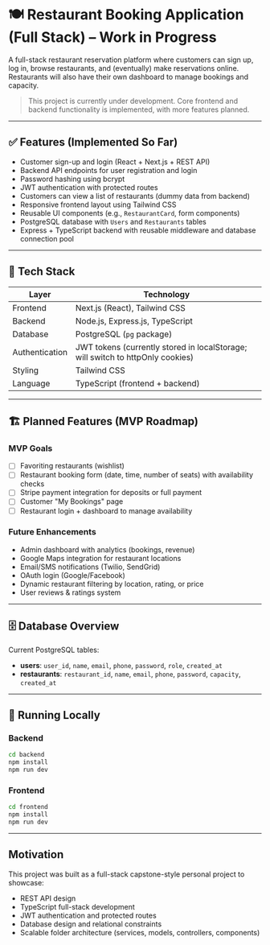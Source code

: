 # 🍽️ Restaurant Booking Application (Full Stack) – Work in Progress

A full-stack restaurant reservation platform where customers can sign up, log in, browse restaurants, and (eventually) make reservations online. Restaurants will also have their own dashboard to manage bookings and capacity.

> This project is currently under development. Core frontend and backend functionality is implemented, with more features planned.

---

## ✅ Features (Implemented So Far)

- Customer sign-up and login (React + Next.js + REST API)
- Backend API endpoints for user registration and login
- Password hashing using bcrypt
- JWT authentication with protected routes
- Customers can view a list of restaurants (dummy data from backend)
- Responsive frontend layout using Tailwind CSS
- Reusable UI components (e.g., `RestaurantCard`, form components)
- PostgreSQL database with `Users` and `Restaurants` tables
- Express + TypeScript backend with reusable middleware and database connection pool

---

## 🧰 Tech Stack

| Layer         | Technology |
|---------------|------------|
| Frontend      | Next.js (React), Tailwind CSS |
| Backend       | Node.js, Express.js, TypeScript |
| Database      | PostgreSQL (`pg` package) |
| Authentication| JWT tokens (currently stored in localStorage; will switch to httpOnly cookies) |
| Styling       | Tailwind CSS |
| Language      | TypeScript (frontend + backend) |

---

## 🏗 Planned Features (MVP Roadmap)

### MVP Goals
- [ ] Favoriting restaurants (wishlist)
- [ ] Restaurant booking form (date, time, number of seats) with availability checks
- [ ] Stripe payment integration for deposits or full payment
- [ ] Customer "My Bookings" page
- [ ] Restaurant login + dashboard to manage availability

### Future Enhancements
- Admin dashboard with analytics (bookings, revenue)
- Google Maps integration for restaurant locations
- Email/SMS notifications (Twilio, SendGrid)
- OAuth login (Google/Facebook)
- Dynamic restaurant filtering by location, rating, or price
- User reviews & ratings system

---

## 🗄 Database Overview

Current PostgreSQL tables:

- **users**: `user_id`, `name`, `email`, `phone`, `password`, `role`, `created_at`
- **restaurants**: `restaurant_id`, `name`, `email`, `phone`, `password`, `capacity`, `created_at`

---

## 🧪 Running Locally

### Backend
```bash
cd backend
npm install
npm run dev
```

### Frontend
```bash
cd frontend
npm install
npm run dev
```

---

## Motivation
This project was built as a full-stack capstone-style personal project to showcase:
- REST API design
- TypeScript full-stack development
- JWT authentication and protected routes
- Database design and relational constraints
- Scalable folder architecture (services, models, controllers, components)
